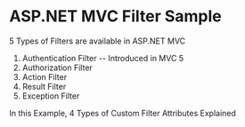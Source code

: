 # ASP.NET MVC Filter Sample

5 Types of Filters are available in ASP.NET MVC
1. Authentication Filter -- Introduced in MVC 5
2. Authorization Filter
3. Action Filter
4. Result Filter
5. Exception Filter

In this Example, 4 Types of Custom Filter Attributes Explained 